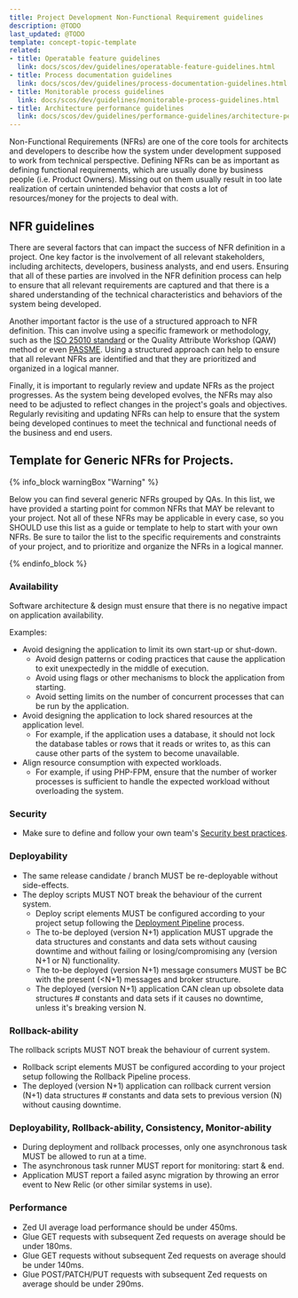 ```yaml
---
title: Project Development Non-Functional Requirement guidelines
description: @TODO
last_updated: @TODO
template: concept-topic-template
related:
- title: Operatable feature guidelines
  link: docs/scos/dev/guidelines/operatable-feature-guidelines.html
- title: Process documentation guidelines
  link: docs/scos/dev/guidelines/process-documentation-guidelines.html
- title: Monitorable process guidelines
  link: docs/scos/dev/guidelines/monitorable-process-guidelines.html
- title: Architecture performance guidelines
  link: docs/scos/dev/guidelines/performance-guidelines/architecture-performance-guidelines.html
---
```


Non-Functional Requirements (NFRs) are one of the core tools for architects and developers to describe how the system under development supposed to work from technical perspective.
Defining NFRs can be as important as defining functional requirements, which are usually done by business people (i.e. Product Owners). Missing out on them usually result in
too late realization of certain unintended behavior that costs a lot of resources/money for the projects to deal with.

## NFR guidelines
There are several factors that can impact the success of NFR definition in a project. One key factor is the involvement of all relevant stakeholders, 
including architects, developers, business analysts, and end users. Ensuring that all of these parties are involved in the NFR definition 
process can help to ensure that all relevant requirements are captured and that there is a shared understanding of the technical 
characteristics and behaviors of the system being developed.

Another important factor is the use of a structured approach to NFR definition. This can involve using a specific framework or 
methodology, such as the [ISO 25010 standard](https://iso25000.com/index.php/en/iso-25000-standards/iso-25010) or the Quality Attribute Workshop (QAW) method
or even [PASSME](https://nick-goupinets.medium.com/passme-muster-846a9997645b). Using a structured approach can help to ensure that all relevant 
NFRs are identified and that they are prioritized and organized in a logical manner.

Finally, it is important to regularly review and update NFRs as the project progresses. As the system being developed evolves, 
the NFRs may also need to be adjusted to reflect changes in the project's goals and objectives. Regularly revisiting and updating 
NFRs can help to ensure that the system being developed continues to meet the technical and functional needs of the business and end users.

## Template for Generic NFRs for Projects.

{% info_block warningBox "Warning" %}

Below you can find several generic NFRs grouped by QAs. In this list, we have provided a starting point for common NFRs that MAY be relevant
to your project. Not all of these NFRs may be applicable in every case, so you SHOULD use this list as a guide or template to help to start
with your own NFRs. Be sure to tailor the list to the specific requirements and constraints of your project, and to prioritize and organize
the NFRs in a logical manner.

{% endinfo_block %}

### Availability
Software architecture & design must ensure that there is no negative impact on application availability.

Examples:
* Avoid designing the application to limit its own start-up or shut-down.
  * Avoid design patterns or coding practices that cause the application to exit unexpectedly in the middle of execution.
  * Avoid using flags or other mechanisms to block the application from starting.
  * Avoid setting limits on the number of concurrent processes that can be run by the application.
* Avoid designing the application to lock shared resources at the application level.
  * For example, if the application uses a database, it should not lock the database tables or rows that it reads or writes to, as this can cause other parts of the system to become unavailable.
* Align resource consumption with expected workloads.
  * For example, if using PHP-FPM, ensure that the number of worker processes is sufficient to handle the expected workload without overloading the system.

### Security
* Make sure to define and follow your own team's [Security best practices](/docs/scos/dev/guidelines/security-guidelines.html).

### Deployability
* The same release candidate / branch MUST be re-deployable without side-effects.
* The deploy scripts MUST NOT break the behaviour of the current system.
  * Deploy script elements MUST be configured according to your project setup following the [Deployment Pipeline](/docs/cloud/dev/spryker-cloud-commerce-os/configure-deployment-pipelines/deployment-pipelines.html) process.
  * The to-be deployed (version N+1) application MUST upgrade the data structures and constants and data sets without causing downtime and without failing or losing/compromising any (version N+1 or N) functionality.
  * The to-be deployed (version N+1) message consumers MUST be BC with the present (<N+1) messages and broker structure.
  * The deployed (version N+1) application CAN clean up obsolete data structures # constants and data sets if it causes no downtime, unless it's breaking version N.
  
### Rollback-ability
The rollback scripts MUST NOT break the behaviour of current system.

* Rollback script elements MUST be configured according to your project setup following the Rollback Pipeline process.
* The deployed (version N+1) application can rollback current version (N+1) data structures # constants and data sets to previous version (N) without causing downtime.

### Deployability, Rollback-ability, Consistency, Monitor-ability
* During deployment and rollback processes, only one asynchronous task MUST be allowed to run at a time.
* The asynchronous task runner MUST report for monitoring: start & end.
* Application MUST report a failed async migration by throwing an error event to New Relic (or other similar systems in use).

### Performance
* Zed UI average load performance should be under 450ms.
* Glue GET requests with subsequent Zed requests on average should be under 180ms.
* Glue GET requests without subsequent Zed requests on average should be under 140ms.
* Glue POST/PATCH/PUT requests with subsequent Zed requests on average should be under 290ms.

